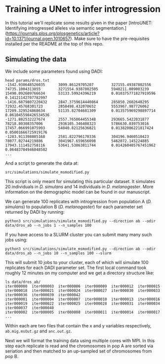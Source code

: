 # Training a UNet to infer introgression

In this tutorial we'll replicate some results given in the paper [IntroUNET: Identifying introgressed alleles via semantic segmentation.] (https://journals.plos.org/plosgenetics/article?id=10.1371/journal.pgen.1010657).  Make sure to have the pre-requisites installed per the README at the top of this repo.

## Simulating the data

We include some parameters found using DADI:

```
head params/dros.txt
-1542.930648526035      3099.86129705207        327155.49387802556      74735.1004313855        3271554.9387802505      5940211.089003239       15490.092609766634      53133.59924396219       0.010375771827919596    0.14121142707782997
-1416.6879807220432     2847.3759614440864      285850.2602648295       72932.45768301723       2858498.432070652       5553967.987726062       17209.329524868634      51135.82704681309       0.013575969298897714    0.061045598426534536
-1271.882532227674      2557.765064455348       293665.5422031877       78218.80308357006       2936105.346408323       5786630.039753016       17457.066991075993      54040.82125636821       0.01382086221817424     0.05001666725919176
-1283.911398085168      2581.822796170336       304196.9460510423       78077.02744219886       3041967.659656098       5462072.145224885       17943.111452758116      53641.53863811744       0.014260405767451962    0.06483704946048502
...
```

And a script to generate the data at:

```
src/simulations/simulate_msmodified.py
```

This script is only meant for simulating this particular dataset.  It simulates 20 individuals in _D. simulans_ and 14 individuals in _D. melanogaster_.  More information on the demographic model can be found in our manuscript.

We can generate 100 replicates with introgression from population A (_D. simulans_) to population B (_D. melanogaster_) for each parameter set returned by DADI by running:

```
python3 src/simulations/simulate_msmodified.py --direction ab --odir data/dros_ab --n_jobs 1 --n_samples 100
```

If you have access to a SLURM cluster you can submit many many such jobs using:

```
python3 src/simulations/simulate_msmodified.py --direction ab --odir data/dros_ab --n_jobs 10 --n_samples 100 --slurm
```

This will submit 10 jobs to your cluster, each of which will simulate 100 replicates for each DADI parameter set.  The first local command took roughly 12 minutes on my computer and we get a directory structure like:

```
ls data/dros_ab/
iter000000  iter000003  iter000006  iter000009  iter000012  iter000015  iter000018  iter000021  iter000024  iter000027  iter000030  iter000033  iter000036  iter000039  iter000042
iter000001  iter000004  iter000007  iter000010  iter000013  iter000016  iter000019  iter000022  iter000025  iter000028  iter000031  iter000034  iter000037  iter000040
iter000002  iter000005  iter000008  iter000011  iter000014  iter000017 ...
```

Within each are two files that contain the x and y variables respectively, ```ab.mig.msOut.gz``` and ```anc.out.gz```.  

Next we will format the training data using multiple cores with MPI.  In this step each replicate is read and the chromosomes in pop A are sorted via seriation and then matched to an up-sampled set of chromosomes from pop B.






